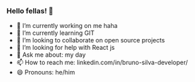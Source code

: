 ### Hello fellas! 👋

- 🔭 I’m currently working on me haha
- 🌱 I’m currently learning GIT
- 👯 I’m looking to collaborate on open source projects
- 🤔 I’m looking for help with React js
- 💬 Ask me about: my day
- 📫 How to reach me: linkedin.com/in/bruno-silva-developer/
- 😄 Pronouns: he/him
